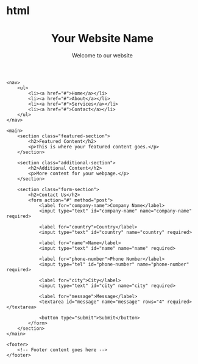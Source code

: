 # html
<!DOCTYPE html>
<html lang="en">

<head>
    <meta charset="UTF-8">
    <meta name="viewport" content="width=device-width, initial-scale=1.0">
    <link rel="stylesheet" href="styles.css">
    <title>ULTIMEZ Hackathon Design Challenge</title>
</head>

<body>
    <header>
        <h1>Your Website Name</h1>
        <p>Welcome to our website</p>
    </header>

    <nav>
        <ul>
            <li><a href="#">Home</a></li>
            <li><a href="#">About</a></li>
            <li><a href="#">Services</a></li>
            <li><a href="#">Contact</a></li>
        </ul>
    </nav>

    <main>
        <section class="featured-section">
            <h2>Featured Content</h2>
            <p>This is where your featured content goes.</p>
        </section>

        <section class="additional-section">
            <h2>Additional Content</h2>
            <p>More content for your webpage.</p>
        </section>

        <section class="form-section">
            <h2>Contact Us</h2>
            <form action="#" method="post">
                <label for="company-name">Company Name</label>
                <input type="text" id="company-name" name="company-name" required>

                <label for="country">Country</label>
                <input type="text" id="country" name="country" required>

                <label for="name">Name</label>
                <input type="text" id="name" name="name" required>

                <label for="phone-number">Phone Number</label>
                <input type="tel" id="phone-number" name="phone-number" required>

                <label for="city">City</label>
                <input type="text" id="city" name="city" required>

                <label for="message">Message</label>
                <textarea id="message" name="message" rows="4" required></textarea>

                <button type="submit">Submit</button>
            </form>
        </section>
    </main>

    <footer>
        <!-- Footer content goes here -->
    </footer>

</body>

</html>

